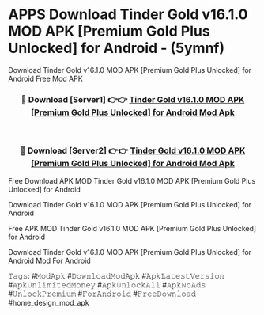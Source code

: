 # APPS Download Tinder Gold v16.1.0 MOD APK [Premium Gold Plus Unlocked] for Android - (5ymnf)
Download Tinder Gold v16.1.0 MOD APK [Premium Gold Plus Unlocked] for Android Free Mod APK

<div align="center">
<h3>🔴 Download [Server1] 👉👉 <a href="https://apk-comot.site?title=Tinder_Gold_v16.1.0_MOD_APK_[Premium_Gold_Plus_Unlocked]_for_Android">Tinder Gold v16.1.0 MOD APK [Premium Gold Plus Unlocked] for Android Mod Apk</a></h3><br>

<h3>🔴 Download [Server2] 👉👉 <a href="https://apk-comot.site?title=Tinder_Gold_v16.1.0_MOD_APK_[Premium_Gold_Plus_Unlocked]_for_Android">Tinder Gold v16.1.0 MOD APK [Premium Gold Plus Unlocked] for Android Mod Apk</a></h3>
</div>


Free Download APK MOD Tinder Gold v16.1.0 MOD APK [Premium Gold Plus Unlocked] for Android

Download Tinder Gold v16.1.0 MOD APK [Premium Gold Plus Unlocked] for Android 

Free APK MOD Tinder Gold v16.1.0 MOD APK [Premium Gold Plus Unlocked] for Android 

Download Tinder Gold v16.1.0 MOD APK [Premium Gold Plus Unlocked] for Android Mod For Android

𝚃𝚊𝚐𝚜: #𝙼𝚘𝚍𝙰𝚙𝚔 #𝙳𝚘𝚠𝚗𝚕𝚘𝚊𝚍𝙼𝚘𝚍𝙰𝚙𝚔 #𝙰𝚙𝚔𝙻𝚊𝚝𝚎𝚜𝚝𝚅𝚎𝚛𝚜𝚒𝚘𝚗 #𝙰𝚙𝚔𝚄𝚗𝚕𝚒𝚖𝚒𝚝𝚎𝚍𝙼𝚘𝚗𝚎𝚢 #𝙰𝚙𝚔𝚄𝚗𝚕𝚘𝚌𝚔𝙰𝚕𝚕 #𝙰𝚙𝚔𝙽𝚘𝙰𝚍𝚜 #𝚄𝚗𝚕𝚘𝚌𝚔𝙿𝚛𝚎𝚖𝚒𝚞𝚖 #𝙵𝚘𝚛𝙰𝚗𝚍𝚛𝚘𝚒𝚍 #𝙵𝚛𝚎𝚎𝙳𝚘𝚠𝚗𝚕𝚘𝚊𝚍 #home_design_mod_apk